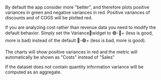 By default the app consider more "better", and therefore plots positive variances in green and negative variances in red. Positive variances of discounts and of COGS will be plotted red. 

If you are analyzing cost rather than revenue data you need to modify the default behavior. Simply set the Variance🚦widget to 🟢-🔴+ (less is good, more is bad) instead of the default 🔴-🟢+ (less is bad, more is good).

The charts will show positive variances in red and the metric will automatically be shown as "Costs" instead of "Sales"

If the dataset does not contain quantity information variance will be computed as an aggregate.  

